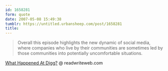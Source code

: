 ```yaml
---
id: 1658281
form: quote
date: 2007-05-08 15:49:38
tumblr: https://untitled.urbansheep.com/post/1658281
title: 
---
```


<blockquote>
Overall this episode highlights the new dynamic of social media, where companies who live by their communities are sometimes led by those communities into potentially uncomfortable situations.
</blockquote>

<a href="http://www.readwriteweb.com/archives/what_happened_a_1.php">What Happened At Digg?</a> @ readwriteweb.com
